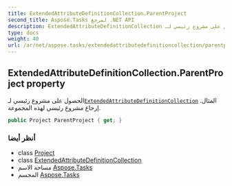 ```yaml
---
title: ExtendedAttributeDefinitionCollection.ParentProject
second_title: Aspose.Tasks لمرجع .NET API
description: ExtendedAttributeDefinitionCollection ملكية. الحصول على مشروع رئيسي لـExtendedAttributeDefinitionCollection المثال. إرجاع مشروع رئيسي لهذه المجموعة.
type: docs
weight: 40
url: /ar/net/aspose.tasks/extendedattributedefinitioncollection/parentproject/
---
```

## ExtendedAttributeDefinitionCollection.ParentProject property

الحصول على مشروع رئيسي لـ[`ExtendedAttributeDefinitionCollection`](../) المثال. إرجاع مشروع رئيسي لهذه المجموعة.

```csharp
public Project ParentProject { get; }
```

### أنظر أيضا

* class [Project](../../project/)
* class [ExtendedAttributeDefinitionCollection](../)
* مساحة الاسم [Aspose.Tasks](../../extendedattributedefinitioncollection/)
* المجسم [Aspose.Tasks](../../../)


